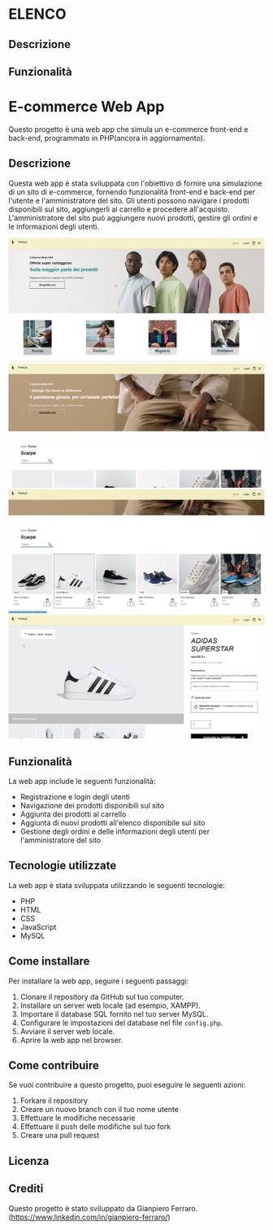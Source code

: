 # ELENCO 
## Descrizione
## Funzionalità

# E-commerce Web App 

Questo progetto è una web app che simula un e-commerce front-end e back-end, programmato in PHP(ancora in aggiornamento).

## Descrizione

Questa web app è stata sviluppata con l'obiettivo di fornire una simulazione di un sito di e-commerce, fornendo funzionalità front-end e back-end per l'utente e l'amministratore del sito. Gli utenti possono navigare i prodotti disponibili sul sito, aggiungerli al carrello e procedere all'acquisto. L'amministratore del sito può aggiungere nuovi prodotti, gestire gli ordini e le informazioni degli utenti.


![Home front del progetto](images/screen/1.png)
![sezione Scarpe](images/screen/2.png)
![dettaglio scarpa](images/screen/3.png)
![Back-end gestione articoli](images/screen/4.png)

## Funzionalità

La web app include le seguenti funzionalità:

- Registrazione e login degli utenti 
- Navigazione dei prodotti disponibili sul sito
- Aggiunta dei prodotti al carrello
- Aggiunta di nuovi prodotti all'elenco disponibile sul sito
- Gestione degli ordini e delle informazioni degli utenti per l'amministratore del sito

## Tecnologie utilizzate

La web app è stata sviluppata utilizzando le seguenti tecnologie:

- PHP
- HTML
- CSS
- JavaScript
- MySQL

## Come installare

Per installare la web app, seguire i seguenti passaggi:

1. Clonare il repository da GitHub sul tuo computer.
2. Installare un server web locale (ad esempio, XAMPP).
3. Importare il database SQL fornito nel tuo server MySQL.
4. Configurare le impostazioni del database nel file `config.php`.
5. Avviare il server web locale.
6. Aprire la web app nel browser.

## Come contribuire

Se vuoi contribuire a questo progetto, puoi eseguire le seguenti azioni:

1. Forkare il repository
2. Creare un nuovo branch con il tuo nome utente
3. Effettuare le modifiche necessarie
4. Effettuare il push delle modifiche sul tuo fork
5. Creare una pull request

## Licenza

<!-- Questo progetto è stato rilasciato sotto la licenza MIT. Per ulteriori informazioni, leggere il file `LICENSE.md`. -->

## Crediti

Questo progetto è stato sviluppato da Gianpiero Ferraro.(https://www.linkedin.com/in/gianpiero-ferraro/)
